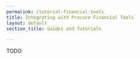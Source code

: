 ```yaml
---
permalink: /tutorial-financial-tools
title: Integrating with Procore Financial Tools
layout: default
section_title: Guides and Tutorials

---
```


TODO